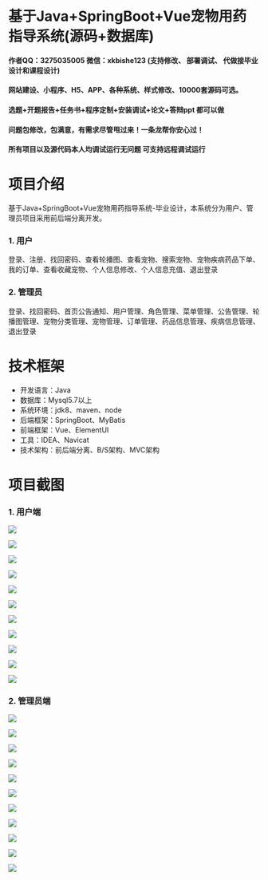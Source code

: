 # 基于Java+SpringBoot+Vue宠物用药指导系统(源码+数据库)

#### 作者QQ：3275035005 微信：xkbishe123 (支持修改、 部署调试、 代做接毕业设计和课程设计)

#### 网站建设、小程序、H5、APP、各种系统、样式修改、10000套源码可选。

#### 选题+开题报告+任务书+程序定制+安装调试+论文+答辩ppt 都可以做

#### 问题包修改，包满意，有需求尽管甩过来！一条龙帮你安心过！

#### 所有项目以及源代码本人均调试运行无问题 可支持远程调试运行

# 项目介绍
基于Java+SpringBoot+Vue宠物用药指导系统-毕业设计，本系统分为用户、管理员项目采用前后端分离开发。

### 1. 用户

登录、注册、找回密码、查看轮播图、查看宠物、搜索宠物、宠物疾病药品下单、我的订单、查看收藏宠物、个人信息修改、个人信息充值、退出登录

### 2. 管理员

登录、找回密码、首页公告通知、用户管理、角色管理、菜单管理、公告管理、轮播图管理、宠物分类管理、宠物管理、订单管理、药品信息管理、疾病信息管理、退出登录

# 技术框架
- 开发语言：Java
- 数据库：Mysql5.7以上
- 系统环境：jdk8、maven、node
- 后端框架：SpringBoot、MyBatis
- 前端框架：Vue、ElementUI
- 工具：IDEA、Navicat
- 技术架构：前后端分离、B/S架构、MVC架构
# 项目截图

### 1. 用户端

![](image/A1.png)

![](image/A2.png)

![](image/A3.png)

![](image/A4.png)

![](image/A5.png)

![](image/A6.png)

![](image/A7.png)

![](image/A8.png)

![](image/A9.png)

![](image/A10.png)

![](image/A11.png)

### 2. 管理员端

![](image/B1.png)

![](image/B2.png)

![](image/B3.png)

![](image/B4.png)

![](image/B5.png)

![](image/B5.png)

![](image/B6.png)

![](image/B7.png)

![](image/B8.png)

![](image/B9.png)

![](image/B10.png)

